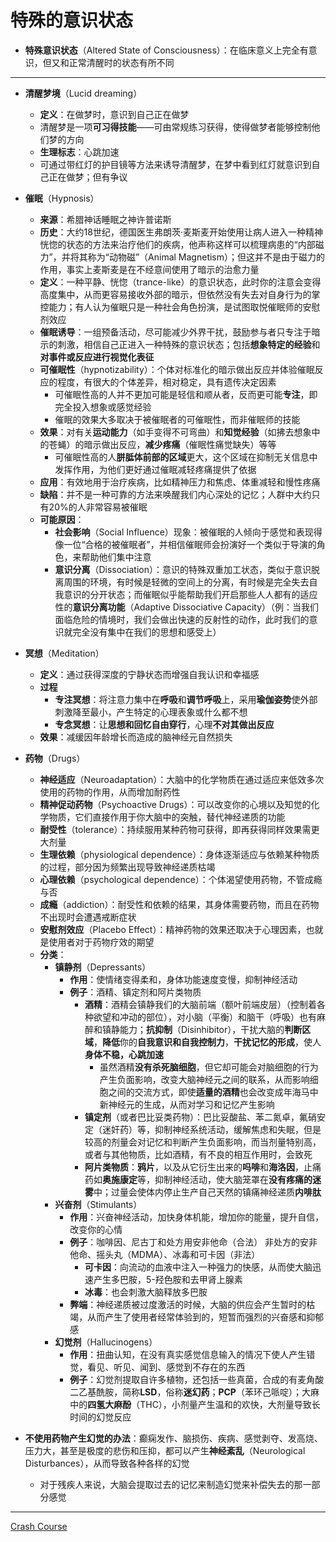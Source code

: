 # 特殊的意识状态
* **特殊意识状态**（Altered State of Consciousness）：在临床意义上完全有意识，但又和正常清醒时的状态有所不同
---
* **清醒梦境**（Lucid dreaming）
  * **定义**：在做梦时，意识到自己正在做梦
  * 清醒梦是一项**可习得技能**——可由常规练习获得，使得做梦者能够控制他们梦的方向
  * **生理标志**：心跳加速
  * 可通过带红灯的护目镜等方法来诱导清醒梦，在梦中看到红灯就意识到自己正在做梦；但有争议
* **催眠**（Hypnosis）
  * **来源**：希腊神话睡眠之神许普诺斯
  * **历史**：大约18世纪，德国医生弗朗茨·麦斯麦开始使用让病人进入一种精神恍惚的状态的方法来治疗他们的疾病，他声称这样可以梳理病患的“内部磁力”，并将其称为“动物磁”（Animal Magnetism）；但这并不是由于磁力的作用，事实上麦斯麦是在不经意间使用了暗示的治愈力量
  * **定义**：一种平静、恍惚（trance-like）的意识状态，此时你的注意会变得高度集中，从而更容易接收外部的暗示，但依然没有失去对自身行为的掌控能力；有人认为催眠只是一种社会角色扮演，是试图取悦催眠师的安慰剂效应
  * **催眠诱导**：一组预备活动，尽可能减少外界干扰，鼓励参与者只专注于暗示的刺激，相信自己正进入一种特殊的意识状态；包括**想象特定的经验**和**对事件或反应进行视觉化表征**
  * **可催眠性**（hypnotizability）：个体对标准化的暗示做出反应并体验催眠反应的程度，有很大的个体差异，相对稳定，具有遗传决定因素
    * 可催眠性高的人并不更加可能是轻信和顺从者，反而更可能**专注**，即完全投入想象或感觉经验
    * 催眠的效果大多取决于被催眠者的可催眠性，而非催眠师的技能
  * **效果**：对有关**运动能力**（如手变得不可弯曲）和**知觉经验**（如拂去想象中的苍蝇）的暗示做出反应，**减少疼痛**（催眠性痛觉缺失）等等
    * 可催眠性高的人**胼胝体前部的区域**更大，这个区域在抑制无关信息中发挥作用，为他们更好通过催眠减轻疼痛提供了依据
  * **应用**：有效地用于治疗疾病，比如精神压力和焦虑、体重减轻和慢性疼痛
  * **缺陷**：并不是一种可靠的方法来唤醒我们内心深处的记忆；人群中大约只有20%的人非常容易被催眠
  * **可能原因**：
    * **社会影响**（Social Influence）现象：被催眠的人倾向于感觉和表现得像一位“合格的被催眠者”，并相信催眠师会扮演好一个类似于导演的角色，来帮助他们集中注意
    * **意识分离**（Dissociation）：意识的特殊双重加工状态，类似于意识脱离周围的环境，有时候是轻微的空间上的分离，有时候是完全失去自我意识的分开状态；而催眠似乎能帮助我们开启那些人人都有的适应性的**意识分离功能**（Adaptive Dissociative Capacity）（例：当我们面临危险的情境时，我们会做出快速的反射性的动作，此时我们的意识就完全没有集中在我们的思想和感受上）
* **冥想**（Meditation）
  * **定义**：通过获得深度的宁静状态而增强自我认识和幸福感
  * **过程**
    * **专注冥想**：将注意力集中在**呼吸**和**调节呼吸**上，采用**瑜伽姿势**使外部刺激降至最小，产生特定的心理表象或什么都不想
    * **专念冥想**：让**思想和回忆自由穿行**，心理**不对其做出反应**
  * **效果**：减缓因年龄增长而造成的脑神经元自然损失
  
* **药物**（Drugs）
  * **神经适应**（Neuroadaptation）：大脑中的化学物质在通过适应来低效多次使用的药物的作用，从而增加耐药性
  * **精神促动药物**（Psychoactive Drugs）：可以改变你的心境以及知觉的化学物质，它们直接作用于你大脑中的突触，替代神经递质的功能
  * **耐受性**（tolerance）：持续服用某种药物可获得，即再获得同样效果需更大剂量
  * **生理依赖**（physiological dependence）：身体逐渐适应与依赖某种物质的过程，部分因为频繁出现导致神经递质枯竭
  * **心理依赖**（psychological dependence）：个体渴望使用药物，不管成瘾与否
  * **成瘾**（addiction）：耐受性和依赖的结果，其身体需要药物，而且在药物不出现时会遭遇戒断症状
  * **安慰剂效应**（Placebo Effect）：精神药物的效果还取决于心理因素，也就是使用者对于药物疗效的期望
  * **分类**：
    * **镇静剂**（Depressants）
      * **作用**：使情绪变得柔和，身体功能速度变慢，抑制神经活动
      * **例子**：酒精、镇定剂和阿片类物质
        * **酒精**：酒精会镇静我们的大脑前端（额叶前端皮层）（控制着各种欲望和冲动的部位），对小脑（平衡）和脑干（呼吸）也有麻醉和镇静能力；**抗抑制**（Disinhibitor），干扰大脑的**判断区域**，**降低**你的**自我意识和自我控制力**，**干扰记忆的形成**，使人**身体不稳，心跳加速**
          * 虽然酒精**没有杀死脑细胞**，但它却可能会对脑细胞的行为产生负面影响，改变大脑神经元之间的联系，从而影响细胞之间的交流方式，即使**适量的酒精**也会改变成年海马中新神经元的生成，从而对学习和记忆产生影响
        * **镇定剂**（或者巴比妥类药物）：巴比妥酸盐、苯二氮卓，氟硝安定（迷奸药）等，抑制神经系统活动，缓解焦虑和失眠，但是较高的剂量会对记忆和判断产生负面影响，而当剂量特别高，或者与其他物质，比如酒精，有不良的相互作用时，会致死
        * **阿片类物质**：**鸦片**，以及从它衍生出来的**吗啡**和**海洛因**，止痛药如**奥施康定**等，抑制神经活动，使大脑笼罩在**没有疼痛的迷雾**中；过量会使体内停止生产自己天然的镇痛神经递质**内啡肽**
    * **兴奋剂**（Stimulants）
      * **作用**：兴奋神经活动，加快身体机能，增加你的能量，提升自信，改变你的心情
      * **例子**：咖啡因、尼古丁和处方用安非他命（合法） 非处方的安非他命、摇头丸（MDMA）、冰毒和可卡因（非法）
        * **可卡因**：向流动的血液中注入一种强力的快感，从而使大脑迅速产生多巴胺，5-羟色胺和去甲肾上腺素
        * **冰毒**：也会刺激大脑释放多巴胺
      * **弊端**：神经递质被过度激活的时候，大脑的供应会产生暂时的枯竭，从而产生了使用者经常体验到的，短暂而强烈的兴奋感和抑郁感
    * **幻觉剂**（Hallucinogens）
      * **作用**：扭曲认知，在没有真实感觉信息输入的情况下使人产生错觉，看见、听见、闻到、感觉到不存在的东西
      * **例子**：幻觉剂提取自许多植物，还包括一些真菌，合成的有麦角酸二乙基酰胺，简称**LSD**，俗称**迷幻药**；**PCP**（苯环己哌啶）；大麻中的**四氢大麻酚**（THC），小剂量产生温和的欢快，大剂量导致长时间的幻觉反应

* **不使用药物产生幻觉的办法**：癫痫发作、脑损伤、疾病、感觉剥夺、发高烧、压力大，甚至是极度的悲伤和压抑，都可以产生**神经紊乱**（Neurological Disturbances），从而导致各种各样的幻觉
  * 对于残疾人来说，大脑会提取过去的记忆来制造幻觉来补偿失去的那一部分感觉
---
[Crash Course](https://www.bilibili.com/video/BV1Ax411N75Q?p=11)